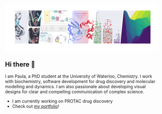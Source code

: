 ![img-light](./banner.inkscape.png)

## Hi there 👋

I am Paula, a PhD student at the University of Waterloo, Chemistry. I work with biochemistry, software development for drug discovery and molecular modelling and dynamics.
I am also passionate about developing visual designs for clear and compelling communication of complex science.

- I am currently working on PROTAC drug discovery
- Check out [my portfolio](https://kaput-flood-25b.notion.site/Paula-Jofily-420afc31678f408aa5958459494a1c07)!

<!--
**PaulaJLR/PaulaJLR** is a ✨ _special_ ✨ repository because its `README.md` (this file) appears on your GitHub profile.

Here are some ideas to get you started:

- 🔭 I’m currently working on ...
- 🌱 I’m currently learning ...
- 👯 I’m looking to collaborate on ...
- 🤔 I’m looking for help with ...
- 💬 Ask me about ...
- 📫 How to reach me: ...
- 😄 Pronouns: ...
- ⚡ Fun fact: ...
-->
